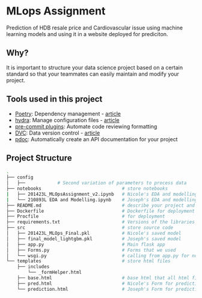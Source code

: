 
# MLops Assignment

Prediction of HDB resale price and Cardiovascular issue using machine learning models and using it in a website deployed for prediciton.
## Why?
It is important to structure your data science project based on a certain standard so that your teammates can easily maintain and modify your project.

## Tools used in this project
* [Poetry](https://towardsdatascience.com/how-to-effortlessly-publish-your-python-package-to-pypi-using-poetry-44b305362f9f): Dependency management - [article](https://mathdatasimplified.com/2023/06/12/poetry-a-better-way-to-manage-python-dependencies/)
* [hydra](https://hydra.cc/): Manage configuration files - [article](https://mathdatasimplified.com/2023/05/25/stop-hard-coding-in-a-data-science-project-use-configuration-files-instead/)
* [pre-commit plugins](https://pre-commit.com/): Automate code reviewing formatting
* [DVC](https://dvc.org/): Data version control - [article](https://mathdatasimplified.com/2023/02/20/introduction-to-dvc-data-version-control-tool-for-machine-learning-projects-2/)
* [pdoc](https://github.com/pdoc3/pdoc): Automatically create an API documentation for your project

## Project Structure
```bash
.
├── config                      
│   ├──            # Second variation of parameters to process data                    
├── notebooks                              # store notebooks
|   ├── 201423L_MLOpsAssignment_v2.ipynb   # Nicole's EDA and modelling
|   └── 210893L EDA and Modelling.ipynb    # Joseph's EDA and modelling
├── README.md                              # describe your project and File structure
├── Dockerfile                             # Dockerfile for deployment
├── Procfile                               # for deployment
├── requirements.txt                       # Versions of the libraries that we used
├── src                                    # store source code
│   ├── 201423L_MLOps_Final.pkl            # Nicole's saved model
│   ├── final_model_lightgbm.pkl           # Joseph's saved model
│   ├── app.py                             # Main flask app
│   ├── Forms.py                           # Forms that we used
│   └── wsgi.py                            # calling from app.py for no hard coding
└── templates                              # store html files
    ├── includes
        └── _formHelper.html               
    ├── base.html                          # base html that all html files uses
    ├── pred.html                          # Nicole's Form for prediction
    └── prediction.html                    # Joseph's Form for prediction
```




